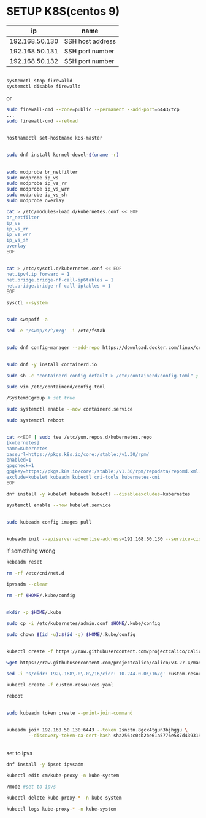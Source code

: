 # SETUP K8S(centos 9)
| ip           | name                                                                              |
|---------------------------|----------------------------------------------------------------------|
| 192.168.50.130            | SSH host address                                                     |
| 192.168.50.131            | SSH port number                                                      |
| 192.168.50.132            | SSH port number                                                      |
##
``` bash
systemctl stop firewalld
systemctl disable firewalld
```
or
``` bash
sudo firewall-cmd --zone=public --permanent --add-port=6443/tcp
...
sudo firewall-cmd --reload
```
##
``` bash
hostnamectl set-hostname k8s-master
```
##
``` bash
sudo dnf install kernel-devel-$(uname -r)
```
##
``` bash
sudo modprobe br_netfilter
sudo modprobe ip_vs
sudo modprobe ip_vs_rr
sudo modprobe ip_vs_wrr
sudo modprobe ip_vs_sh
sudo modprobe overlay

cat > /etc/modules-load.d/kubernetes.conf << EOF
br_netfilter
ip_vs
ip_vs_rr
ip_vs_wrr
ip_vs_sh
overlay
EOF
```
##
``` bash
cat > /etc/sysctl.d/kubernetes.conf << EOF
net.ipv4.ip_forward = 1
net.bridge.bridge-nf-call-ip6tables = 1
net.bridge.bridge-nf-call-iptables = 1
EOF

sysctl --system
```
##
``` bash
sudo swapoff -a

sed -e '/swap/s/^/#/g' -i /etc/fstab
```
##
``` bash
sudo dnf config-manager --add-repo https://download.docker.com/linux/centos/docker-ce.repo
```
##
``` bash
sudo dnf -y install containerd.io

sudo sh -c "containerd config default > /etc/containerd/config.toml" ; cat /etc/containerd/config.toml

sudo vim /etc/containerd/config.toml

/SystemdCgroup # set true

sudo systemctl enable --now containerd.service

sudo systemctl reboot
```
##
``` bash
cat <<EOF | sudo tee /etc/yum.repos.d/kubernetes.repo
[kubernetes]
name=Kubernetes
baseurl=https://pkgs.k8s.io/core:/stable:/v1.30/rpm/
enabled=1
gpgcheck=1
gpgkey=https://pkgs.k8s.io/core:/stable:/v1.30/rpm/repodata/repomd.xml.key
exclude=kubelet kubeadm kubectl cri-tools kubernetes-cni
EOF

dnf install -y kubelet kubeadm kubectl --disableexcludes=kubernetes

systemctl enable --now kubelet.service
```
##
``` bash
sudo kubeadm config images pull
```
##
``` bash
kubeadm init --apiserver-advertise-address=192.168.50.130 --service-cidr=10.96.0.0/12 --pod-network-cidr=10.244.0.0/16
```
if something wrong
``` bash
kebeadm reset

rm -rf /etc/cni/net.d

ipvsadm --clear

rm -rf $HOME/.kube/config
```
##
``` bash
mkdir -p $HOME/.kube

sudo cp -i /etc/kubernetes/admin.conf $HOME/.kube/config

sudo chown $(id -u):$(id -g) $HOME/.kube/config
```
##
``` bash
kubectl create -f https://raw.githubusercontent.com/projectcalico/calico/v3.27.4/manifests/tigera-operator.yaml

wget https://raw.githubusercontent.com/projectcalico/calico/v3.27.4/manifests/custom-resources.yaml

sed -i 's/cidr: 192\.168\.0\.0\/16/cidr: 10.244.0.0\/16/g' custom-resources.yaml

kubectl create -f custom-resources.yaml

reboot
```
##
``` bash
sudo kubeadm token create --print-join-command
```
##
``` bash
kubeadm join 192.168.50.130:6443 --token 2snctn.8gcx4tgun3bjhggu \
        --discovery-token-ca-cert-hash sha256:c0cb2be61a5776e587d43931935a6e71d96eb23f18b910342a90e54b5e6ab444
```
##
set to ipvs
``` bash
dnf install -y ipset ipvsadm

kubectl edit cm/kube-proxy -n kube-system

/mode #set to ipvs

kubectl delete kube-proxy-* -n kube-system

kubectl logs kube-proxy-* -n kube-system
```
